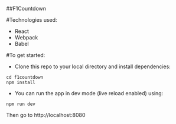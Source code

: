 ##F1Countdown

#Technologies used:
- React
- Webpack
- Babel

#To get started:
- Clone this repo to your local directory and install dependencies:

```git clone https://github.com/sacullezzar/f1countdown/
cd f1countdown
npm install
```
- You can run the app in dev mode (live reload enabled) using:

`npm run dev`

Then go to http://localhost:8080
    
